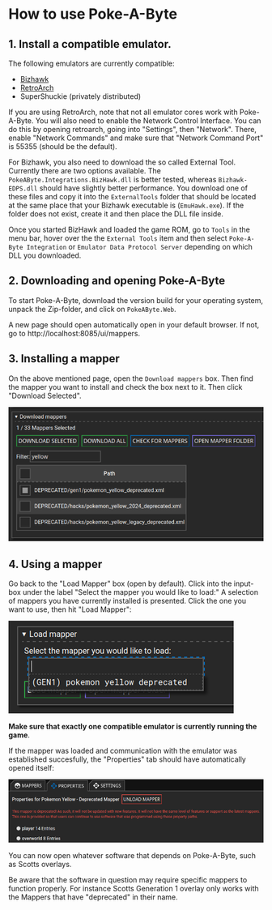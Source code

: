 # How to use Poke-A-Byte

## 1. Install a compatible emulator.

The following emulators are currently compatible:

- [Bizhawk](https://tasvideos.org/Bizhawk)
- [RetroArch](https://www.retroarch.com/?page=platforms)
- SuperShuckie (privately distributed)

If you are using RetroArch, note that not all emulator cores work with Poke-A-Byte. You will also need to enable the 
Network Control Interface. You can do this by opening retroarch, going into "Settings", then "Network". There, enable 
"Network Commands" and make sure that "Network Command Port" is 55355 (should be the default).

For Bizhawk, you also need to download the so called External Tool. Currently there are two options available. 
The `PokeAByte.Integrations.BizHawk.dll` is better tested, whereas `Bizhawk-EDPS.dll` should have slightly better 
performance. You download one of these files and copy it into the `ExternalTools` folder that should be located at the same
place that your Bizhawk executable is (`EmuHawk.exe`). If the folder does not exist, create it and then place the DLL file
inside.

Once you started BizHawk and loaded the game ROM, go to `Tools` in the menu bar, hover over the the `External Tools` item
and then select `Poke-A-Byte Integration` or `Emulator Data Protocol Server` depending on which DLL you downloaded.

## 2. Downloading and opening Poke-A-Byte

To start Poke-A-Byte, download the version build for your operating system, unpack the Zip-folder, and click on `PokeAByte.Web`.

A new page should open automatically open in your default browser. If not, go to http://localhost:8085/ui/mappers.

## 3. Installing a mapper

On the above mentioned page, open the `Download mappers` box. Then find the mapper you want to install and check the box
next to it. Then click "Download Selected".

![alt text](images/download_mapper.png)

## 4. Using a mapper

Go back to the "Load Mapper" box (open by default). Click into the input-box under the label "Select the mapper you would like to load:"
A selection of mappers you have currently installed is presented. Click the one you want to use, then hit "Load Mapper":

![alt text](images/select_mapper.png)

**Make sure that exactly one compatible emulator is currently running the game**.

If the mapper was loaded and communication with the emulator was established succesfully, the "Properties" tab should have
automatically opened itself:

![alt text](images/properties_page.png)

You can now open whatever software that depends on Poke-A-Byte, such as Scotts overlays. 

Be aware that the software in question may require specific mappers to function properly. For instance Scotts Generation 1
overlay only works with the Mappers that have "deprecated" in their name. 


